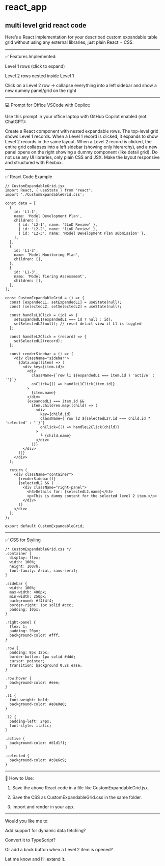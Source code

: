 # react_app
## multi level grid react code

Here’s a React implementation for your described custom expandable table grid without using any external libraries, just plain React + CSS.


---

✅ Features Implemented:

Level 1 rows (click to expand)

Level 2 rows nested inside Level 1

Click on a Level 2 row → collapse everything into a left sidebar and show a new dummy panel/grid on the right



---

💻 Prompt for Office VSCode with Copilot:

Use this prompt in your office laptop with GitHub Copilot enabled (not ChatGPT):

Create a React component with nested expandable rows. The top-level grid shows Level 1 records. When a Level 1 record is clicked, it expands to show Level 2 records in the same layout. When a Level 2 record is clicked, the entire grid collapses into a left sidebar (showing only hierarchy), and a new panel opens on the right showing a dummy component (like detail grid). Do not use any UI libraries, only plain CSS and JSX. Make the layout responsive and structured with Flexbox.


---

✅ React Code Example
```
// CustomExpandableGrid.jsx
import React, { useState } from 'react';
import './CustomExpandableGrid.css';

const data = [
  {
    id: 'L1-1',
    name: 'Model Development Plan',
    children: [
      { id: 'L2-1', name: '2LoD Review' },
      { id: 'L2-2', name: '1LoD Review' },
      { id: 'L2-3', name: 'Model Development Plan submission' },
    ],
  },
  {
    id: 'L1-2',
    name: 'Model Monitoring Plan',
    children: [],
  },
  {
    id: 'L1-3',
    name: 'Model Tiering Assessment',
    children: [],
  },
];

const CustomExpandableGrid = () => {
  const [expandedL1, setExpandedL1] = useState(null);
  const [selectedL2, setSelectedL2] = useState(null);

  const handleL1Click = (id) => {
    setExpandedL1(expandedL1 === id ? null : id);
    setSelectedL2(null); // reset detail view if L1 is toggled
  };

  const handleL2Click = (record) => {
    setSelectedL2(record);
  };

  const renderSidebar = () => (
    <div className="sidebar">
      {data.map((item) => (
        <div key={item.id}>
          <div
            className={`row l1 ${expandedL1 === item.id ? 'active' : ''}`}
            onClick={() => handleL1Click(item.id)}
          >
            {item.name}
          </div>
          {expandedL1 === item.id &&
            item.children.map((child) => (
              <div
                key={child.id}
                className={`row l2 ${selectedL2?.id === child.id ? 'selected' : ''}`}
                onClick={() => handleL2Click(child)}
              >
                └ {child.name}
              </div>
            ))}
        </div>
      ))}
    </div>
  );

  return (
    <div className="container">
      {renderSidebar()}
      {selectedL2 && (
        <div className="right-panel">
          <h3>Details for: {selectedL2.name}</h3>
          <p>This is dummy content for the selected level 2 item.</p>
        </div>
      )}
    </div>
  );
};

export default CustomExpandableGrid;
```

---

✅ CSS for Styling
```
/* CustomExpandableGrid.css */
.container {
  display: flex;
  width: 100%;
  height: 100vh;
  font-family: Arial, sans-serif;
}

.sidebar {
  width: 100%;
  max-width: 400px;
  min-width: 250px;
  background: #f4f4f4;
  border-right: 1px solid #ccc;
  padding: 10px;
}

.right-panel {
  flex: 1;
  padding: 20px;
  background-color: #fff;
}

.row {
  padding: 8px 12px;
  border-bottom: 1px solid #ddd;
  cursor: pointer;
  transition: background 0.2s ease;
}

.row:hover {
  background-color: #eee;
}

.l1 {
  font-weight: bold;
  background-color: #e0e0e0;
}

.l2 {
  padding-left: 24px;
  font-style: italic;
}

.active {
  background-color: #d1d1f1;
}

.selected {
  background-color: #c8e6c9;
}
```

---

📝 How to Use:

1. Save the above React code in a file like CustomExpandableGrid.jsx.


2. Save the CSS as CustomExpandableGrid.css in the same folder.


3. Import and render <CustomExpandableGrid /> in your app.




---

Would you like me to:

Add support for dynamic data fetching?

Convert it to TypeScript?

Or add a back button when a Level 2 item is opened?


Let me know and I’ll extend it.



